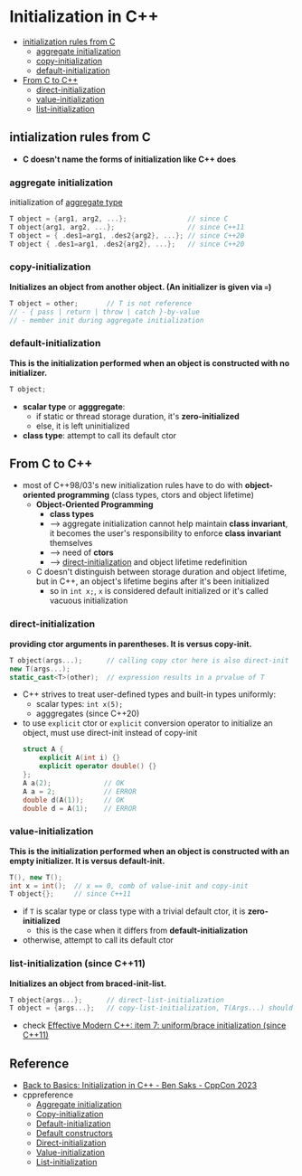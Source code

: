 # Initialization in C++

- [initialization rules from C](#intialization-rules-from-c)
    - [aggregate initialization](#aggregate-initialization)
    - [copy-initialization](#copy-initialization)
    - [default-initialization](#default-initialization)
- [From C to C++](#from-c-to-c)
    - [direct-initialization](#direct-initialization)
    - [value-initialization](#value)
    - [list-initialization](#list-initialization-since-c11)

## intialization rules from C

- __C doesn't name the forms of initialization like C++ does__

### aggregate initialization

initialization of [aggregate type](../cppcon/type-categories.md#aggregates)

```cpp
T object = {arg1, arg2, ...};               // since C
T object{arg1, arg2, ...};                  // since C++11
T object = { .des1=arg1, .des2{arg2}, ...}; // since C++20
T object { .des1=arg1, .des2{arg2}, ...};   // since C++20
```

### copy-initialization

__Initializes an object from another object. (An initializer is given via `=`)__
```cpp
T object = other;       // T is not reference
// - { pass | return | throw | catch }-by-value
// - member init during aggregate initialization
```

### default-initialization

__This is the initialization performed when an object is constructed with no initializer.__
```cpp
T object;
```

- __scalar type__ or __agggregate__:
    - if static or thread storage duration, it's __zero-initialized__
    - else, it is left uninitialized
- __class type__: attempt to call its default ctor

## From C to C++

- most of C++98/03's new initialization rules have to do with __object-oriented programming__ (class types, ctors and object lifetime)
    - __Object-Oriented Programming__
        - __class types__
        - --> aggregate initialization cannot help maintain __class invariant__, it becomes the user's responsibility to enforce __class invariant__ themselves
        - --> need of __ctors__
        - --> [direct-initialization](#direct-initialization) and object lifetime redefinition
    - C doesn't distinguish between storage duration and object lifetime, but in C++, an object's lifetime begins after it's been initialized
        - so in `int x;`, `x` is considered default initialized or it's called vacuous initialization

### direct-initialization

__providing ctor arguments in parentheses. It is versus copy-init.__

```cpp
T object(args...);      // calling copy ctor here is also direct-init
new T(args...);
static_cast<T>(other);  // expression results in a prvalue of T
```
- C++ strives to treat user-defined types and built-in types uniformly:
    - scalar types: `int x(5);`
    - agggregates   (since C++20)
- to use `explicit` ctor or `explicit` conversion operator to initialize an object, must use direct-init instead of copy-init
    ```cpp
    struct A {
        explicit A(int i) {}
        explicit operator double() {}
    };
    A a(2);             // OK
    A a = 2;            // ERROR
    double d(A(1));     // OK
    double d = A(1);    // ERROR
    ```

### value-initialization

__This is the initialization performed when an object is constructed with an empty initializer. It is versus default-init.__

```cpp
T(), new T();
int x = int();  // x == 0, comb of value-init and copy-init
T object{};     // since C++11
```

- if `T` is scalar type or class type with a trivial default ctor, it is __zero-initialized__
    - this is the case when it differs from __default-initialization__
- otherwise, attempt to call its default ctor

### list-initialization (since C++11)

__Initializes an object from braced-init-list.__

```cpp
T object{args...};      // direct-list-initialization
T object = {args...};   // copy-list-initialization, T(Args...) should be non-explicit
```

- check [Effective Modern C++: item 7: uniform/brace initialization (since C++11)](../effective-modern-c++/effective-modern-cpp.md#item-7-uniformbrace-initialization-since-c11)

## Reference

- [Back to Basics: Initialization in C++ - Ben Saks - CppCon 2023](https://www.youtube.com/watch?v=_23qmZtDBxg)
- cppreference
    - [Aggregate initialization](https://en.cppreference.com/w/cpp/language/aggregate_initialization)
    - [Copy-initialization](https://en.cppreference.com/w/cpp/language/copy_initialization)
    - [Default-initialization](https://en.cppreference.com/w/cpp/language/default_initialization)
    - [Default constructors](https://en.cppreference.com/w/cpp/language/default_constructor)
    - [Direct-initialization](https://en.cppreference.com/w/cpp/language/direct_initialization)
    - [Value-initialization](https://en.cppreference.com/w/cpp/language/value_initialization)
    - [List-initialization](https://en.cppreference.com/w/cpp/language/list_initialization)
